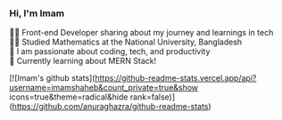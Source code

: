 ﻿
### Hi, I'm Imam

👨‍💻 Front-end Developer sharing about my journey and learnings in tech<br/>
👨‍🎓 Studied Mathematics at the National University, Bangladesh<br/>
🌱 I am passionate about coding, tech, and productivity<br/> 
💭 Currently learning about MERN Stack!<br/>

<!-- GitHub stats from https://github.com/anuraghazra/github-readme-stats -->
[![Imam's github stats](https://github-readme-stats.vercel.app/api?username=imamshaheb&count_private=true&show icons=true&theme=radical&hide rank=false)]
(https://github.com/anuraghazra/github-readme-stats)
